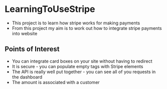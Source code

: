 # LearningToUseStripe
- This project is to learn how stripe works for making payments
- From this project my aim is to work out how to integrate stripe payments into website


## Points of Interest
- You can integrate card boxes on your site without having to redirect
- It is secure - you can populate empty tags with Stripe elements
- The API is really well put together - you can see all of you requests in the dashboard
- The amount is associated with a customer